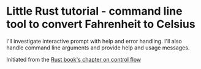 # Little Rust tutorial - command line tool to convert Fahrenheit to Celsius

I'll investigate interactive prompt with help and error handling.
I'll also handle command line arguments and provide help and usage messages.

Initiated from the [Rust book's chapter on control flow](https://doc.rust-lang.org/book/ch03-05-control-flow.html)
